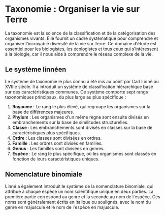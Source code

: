 # Taxonomie : Organiser la vie sur Terre

La taxonomie est la science de la classification et de la catégorisation des organismes vivants. Elle fournit un cadre systématique pour comprendre et organiser l'incroyable diversité de la vie sur Terre. Ce domaine d'étude est essentiel pour les biologistes, les écologistes et tous ceux qui s'intéressent à la biologie, car il nous aide à comprendre le réseau complexe de la vie.

## Le système linnéen

Le système de taxonomie le plus connu a été mis au point par Carl Linné au XVIIIe siècle. Il a introduit un système de classification hiérarchique basé sur des caractéristiques communes. Ce système comporte sept rangs taxonomiques principaux, du plus large au plus spécifique :

1. **Royaume** : Le rang le plus élevé, qui regroupe les organismes sur la base de différences majeures.
2. **Phylum** : Les organismes d'un même règne sont ensuite divisés en embranchements sur la base de similitudes structurelles.
3. **Classe** : Les embranchements sont divisés en classes sur la base de caractéristiques plus spécifiques.
4. **Ordre** : Les classes sont divisées en ordres.
5. **Famille** : Les ordres sont divisés en familles.
6. **Genus** : Les familles sont divisées en genres.
7. **Espèce** : Le rang le plus spécifique, où les organismes sont classés en fonction de leurs caractéristiques uniques.

## Nomenclature binomiale

Linné a également introduit le système de la nomenclature binomiale, qui attribue à chaque espèce un nom scientifique unique en deux parties. La première partie correspond au genre et la seconde au nom de l'espèce. Ces noms sont généralement écrits en italique ou soulignés, avec le nom du genre en majuscule et le nom de l'espèce en majuscule.